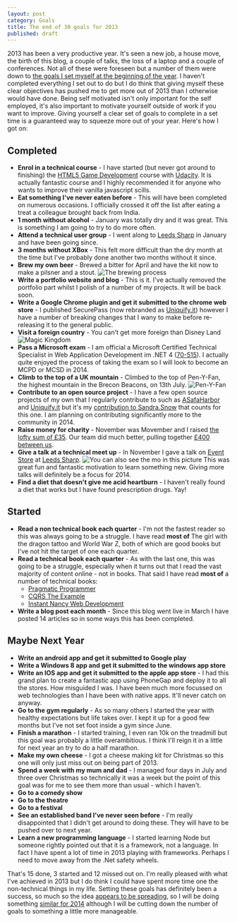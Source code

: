 ```yaml
---
layout: post
category: Goals
title: The end of 30 goals for 2013
published: draft
---
```


2013 has been a very productive year. It&#39;s seen a new job, a house move, the birth of this blog, a couple of talks, the loss of a laptop and a couple of conferences. Not all of these were foreseen but a number of them were down to [the goals I set myself at the beginning of the year][0]. I haven&#39;t completed everything I set out to do but I do think that giving myself these clear objectives has pushed me to get more out of 2013 than I otherwise would have done. Being self motivated isn&#39;t only important for the self employed, it&#39;s also important to motivate yourself outside of work if you want to improve. Giving yourself a clear set of goals to complete in a set time is a guaranteed way to squeeze more out of your year. Here&#39;s how I got on:

<!--excerpt-->

Completed
---------

* **Enrol in a technical course** - I have started (but never got around to finishing) the [HTML5 Game Development][1] course with [Udacity][2]. It is actually  fantastic course and I highly recommended it for anyone who wants to improve their vanilla javascript scills.
* **Eat something I've never eaten before** - This will have been completed on numerous occasions. I officially crossed it off the list after eating a treat a colleague brought back from India.
* **1 month without alcohol** - January was totally dry and it was great. This is something I am going to try to do more often.
* **Attend a technical user group** - I went along to [Leeds Sharp][3] in January and have been going since.
* **3 months without XBox** - This felt more difficult than the dry month at the time but I've probably done another two months without it since.
* **Brew my own beer** - Brewed a bitter for April and have the kit now to make a pilsner and a stout.
![The brewing process][6]
* **Write a portfolio website and blog** - This is it. I've actually removed the portfolio part whilst I polish of a number of my projects. It will be back soon.
* **Write a Google Chrome plugin and get it submitted to the chrome web store** - I published SecurePass (now rebranded as [Uniquify.it][4]) however I have a number of breaking changes that I wany to make before re-releasing it to the general public.
* **Visit a foreign country** - You can't get more foreign than Disney Land
![Magic Kingdom][5]
* **Pass a Microsoft exam** - I am official a Microsoft Certified Technical Specialist in Web Application Development im .NET 4 ([70-515][7]). I actually quite enjoyed the process of taking the exam so I will look to become an MCPD or MCSD in 2014.
* **Climb to the top of a UK mountain** - Climbed to the top of Pen-Y-Fan, the highest mountain in the Brecon Beacons, on 13th July. 
![Pen-Y-Fan][9]
* **Contribute to an open source project** - I have a few open source projects of my own that I regularly contribute to such as [ASafaHarbor][10] and [Uniquify.it][11] but it's my [contribution to Sandra.Snow][12] that counts for this one. I am planning on contributing significantly more to the community in 2014.
* **Raise money for charity** - November was Movember and I raised [the lofty sum of £35][13]. Our team did much better, pulling together [£400 between us][14].
* **Give a talk at a technical meet up** - In November I gave a talk on [Event Store][15] at [Leeds Sharp][16].
![You can also see the mo in this picture][22]
This was great fun and fantastic motivation to learn something new. Giving more talks will definitely be a focus for 2014.
* **Find a diet that doesn't give me acid heartburn** - I haven't really found a diet that works but I have found prescription drugs. Yay!

Started
-------

* **Read a non technical book each quarter** - I'm not the fastest reader so this was always going to be a struggle. I have read **most of** The girl with the dragon tattoo and World War Z, both of which are good books but I've not hit the target of one each quarter.
* **Read a technical book each quarter** - As with the last one, this was going to be a struggle, especially when it turns out that I read the vast majority of content online - not in books. That said I have read **most of** a number of technical books:
    - [Pragmatic Programmer][17]
    - [CQRS The Example][18]
    - [Instant Nancy Web Development][19]
* **Write a blog post each month** - Since this blog went live in March I have posted 14 articles so in some ways this has been completed.

Maybe Next Year
---------------

* **Write an android app and get it submitted to Google play**
* **Write a Windows 8 app and get it submitted to the windows app store**
* **Write an IOS app and get it submitted to the apple app store** - I had this grand plan to create a fantastic app using PhoneGap and deploy it to all the stores. How misguided I was. I have been much more focussed on web technologies than I have been with native apps. It'll never catch on anyway.
* **Go to the gym regularly** - As so many others I started the year with healthy expectations but life takes over. I kept it up for a good few months but I've not set foot inside a gym since June.
* **Finish a marathon** - I started training, I even ran 10k on the treadmill but this goal was probably a little overambitious. I think I'll reign it in a little for next year an try to do a half marathon.
* **Make my own cheese** - I got a cheese making kit for Christmas so this one will only just miss out on being part of 2013.
* **Spend a week with my mum and dad** - I managed four days in July and three over Christmas so technically it was a week but the point of this goal was for me to see them more than usual - which I haven't.
* **Go to a comedy show**
* **Go to the theatre**
* **Go to a festival**
* **See an established band I've never seen before** - I'm really disappointed that I didn't get around to doing these. They will have to be pushed over to next year.
* **Learn a new programming language** - I started learning Node but someone rightly pointed out that it is a framework, not a language. In fact I have spent a lot of time in 2013 playing with frameworks. Perhaps I need to move away from the .Net safety wheels.

That's 15 done, 3 started and 12 missed out on. I'm really pleased with what I've achieved in 2013 but I do think I could have spent more time one the non-technical things in my life. Setting these goals has definitely been a success, so much so the idea [appears to be spreading][20], so I will be doing something [similar for 2014][21] although I will be cutting down the number of goals to something a little more manageable.

   [0]: /../Goals/30-goals-for-2013/
   [1]: https://www.udacity.com/course/cs255
   [2]: https://www.udacity.com/
   [3]: http://www.leeds-sharp.org/
   [4]: https://uniquify.it/
   [5]: /../images/fb_florida.jpg
   [6]: /../images/goals_beer.jpg
   [7]: http://www.microsoft.com/learning/en-us/exam-70-515.aspx
   [8]: http://www.bbc.co.uk/news/uk-wales-23511938
   [9]: /../images/goals_pen-y-fan.jpg
   [10]: https://github.com/MacsDickinson/ASafaHarbor/
   [11]: https://github.com/MacsDickinson/Uniquify.it/
   [12]: https://github.com/Sandra/Sandra.Snow/pull/72
   [13]: http://uk.movember.com/mospace/6631237
   [14]: http://uk.movember.com/team/1029745
   [15]: http://geteventstore.com/
   [16]: http://www.leeds-sharp.org/events/2013/11
   [17]: http://www.amazon.co.uk/Pragmatic-Programmer-Andrew-Hunt/dp/020161622X/
   [18]: https://leanpub.com/cqrs
   [19]: http://www.packtpub.com/nancy-web-development/book
   [20]: http://mat-mcloughlin.net/2013/12/01/twelve-achivements-to-unlock.html
   [21]: /../category/goals/
   [22]: /../images/goals_talkEventStore.jpg